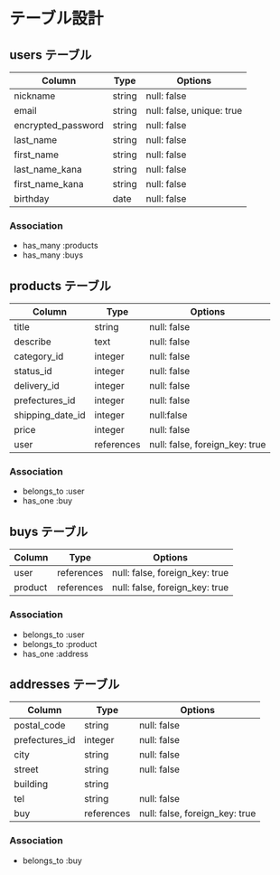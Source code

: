 # テーブル設計

## users テーブル

| Column             | Type     | Options                   |
| ------------------ | -------- | ------------------------- |
| nickname           | string   | null: false               |
| email              | string   | null: false, unique: true |
| encrypted_password | string   | null: false               |
| last_name          | string   | null: false               |
| first_name         | string   | null: false               |
| last_name_kana     | string   | null: false               |
| first_name_kana    | string   | null: false               |
| birthday           | date     | null: false               |

### Association

- has_many :products
- has_many :buys

## products テーブル

| Column           | Type       | Options                        |
| ---------------- | ---------- | ------------------------------ |
| title            | string     | null: false                    |
| describe         | text       | null: false                    |
| category_id      | integer    | null: false                    |
| status_id        | integer    | null: false                    |
| delivery_id      | integer    | null: false                    |
| prefectures_id   | integer    | null: false                    |
| shipping_date_id | integer    | null:false                     |
| price            | integer    | null: false                    |
| user             | references | null: false, foreign_key: true |

### Association

- belongs_to :user
- has_one    :buy

## buys テーブル

| Column  | Type       | Options                        |
| ------- | ---------- | ------------------------------ |
| user    | references | null: false, foreign_key: true |
| product | references | null: false, foreign_key: true |

### Association

- belongs_to :user
- belongs_to :product
- has_one    :address

## addresses テーブル

| Column         | Type       | Options                        |
| -------------- | ---------- | ------------------------------ |
| postal_code    | string     | null: false                    |
| prefectures_id | integer    | null: false                    |
| city           | string     | null: false                    |
| street         | string     | null: false                    |
| building       | string     |                                |
| tel            | string     | null: false                    |
| buy            | references | null: false, foreign_key: true |

### Association

- belongs_to :buy